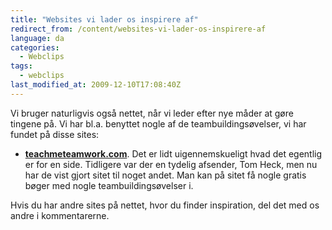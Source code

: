 ```yaml
---
title: "Websites vi lader os inspirere af"
redirect_from: /content/websites-vi-lader-os-inspirere-af
language: da
categories:
  - Webclips
tags:
  - webclips
last_modified_at: 2009-12-10T17:08:40Z
---
```


Vi bruger naturligvis også nettet, når vi leder efter nye måder at gøre tingene på. Vi har bl.a. benyttet nogle af de teambuildingsøvelser, vi har fundet på disse sites:

- **[teachmeteamwork.com](http://www.teachmeteamwork.com/)**. Det er lidt uigennemskueligt hvad det egentlig er for en side. Tidligere var der en tydelig afsender, Tom Heck, men nu har de vist gjort sitet til noget andet. Man kan på sitet få nogle gratis bøger med nogle teambuildingsøvelser i.

Hvis du har andre sites på nettet, hvor du finder inspiration, del det med os andre i kommentarerne.
